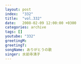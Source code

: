 ```yaml
---
layout: post
index:  "332"
title:  "vol.332"
date:   2008-02-09 12:00:00 +0300
categories: archive
tags: []
youtube: "332"
greetingM: 
greetingT: 
songName: ありがとうの歌
singer: 水前寺清子
---
```

